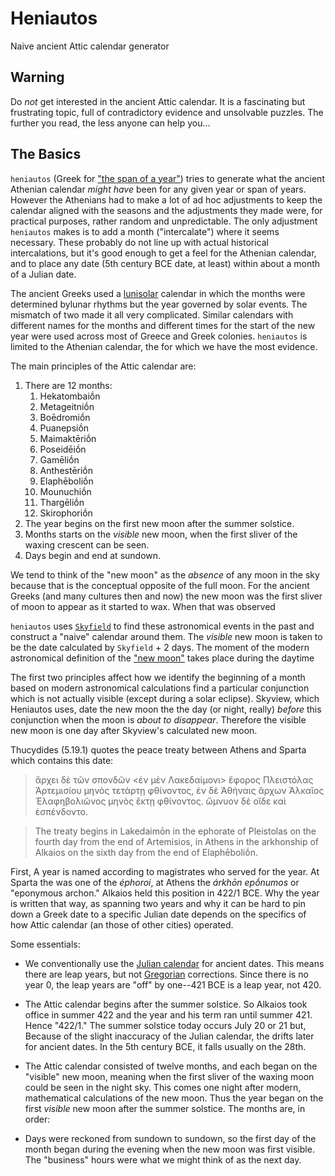 # Heniautos

Naive ancient Attic calendar generator

## Warning

Do _not_ get interested in the ancient Attic calendar. It is a
fascinating but frustrating topic, full of contradictory evidence and
unsolvable puzzles. The further you read, the less anyone can help
you...

## The Basics

`heniautos` (Greek for ["the span of a year"](https://logeion.uchicago.edu/%E1%BC%90%CE%BD%CE%B9%CE%B1%CF%85%CF%84%CF%8C%CF%82)) tries to generate what the ancient Athenian calendar _might have_ been for any given year or span of years. However the Athenians had to make a lot of ad hoc adjustments to keep the calendar aligned with the seasons and the adjustments they made were, for practical purposes, rather random and unpredictable. The only adjustment `heniautos` makes is to add a month ("intercalate") where it seems necessary. These probably do not line up with actual historical intercalations, but it's good enough to get a feel for the Athenian calendar, and to place any date (5th century BCE date, at least) within about a month of a Julian date.

The ancient Greeks used a [lunisolar](https://en.wikipedia.org/wiki/Lunisolar_calendar) calendar in which the months were determined bylunar rhythms but the year governed by solar events. The mismatch of two made it all very complicated. Similar calendars with different names for the months and different times for the start of the new year were used across most of Greece and Greek colonies. `heniautos` is limited to the Athenian calendar, the for which we have the most evidence.

The main principles of the Attic calendar are:

1. There are 12 months:
	1. Hekatombaiṓn
  	1. Metageitniṓn
  	1. Boēdromiṓn
  	1. Puanepsiṓn
  	1. Maimaktēriṓn
  	1. Poseidēiṓn
  	1. Gamēliṓn
  	1. Anthestēriṓn
  	1. Elaphēboliṓn
  	1. Mounuchiṓn
  	1. Thargēliṓn
  	1. Skirophoriṓn 
1. The year begins on the first new moon after the summer solstice.
2. Months starts on the _visible_ new moon, when the first sliver of the waxing crescent can be seen.
3. Days begin and end at sundown.

We tend to think of the "new moon" as the _absence_ of any moon in the sky because that is the conceptual opposite of the full moon. For the ancient Greeks (and many cultures then and now) the new moon was the first sliver of moon to appear as it started to wax. When that was observed 

`heniautos` uses [`Skyfield`](https://rhodesmill.org/skyfield/) to find these astronomical events in the past and construct a "naive" calendar around them. The _visible_ new moon is taken to be the date calculated by `Skyfield` + 2 days. The moment of the modern astronomical definition of the ["new moon"](https://en.wikipedia.org/wiki/New_moon) takes place during the daytime


The first two principles affect how we identify the beginning of a month based on modern astronomical calculations find a particular conjunction which is not actually visible (except during a solar eclipse). Skyview, which Heniautos uses, date the new moon the the day (or night, really) _before_ this conjunction when the moon is _about to disappear_. Therefore the visible new moon is one day after Skyview's calculated new moon.


Thucydides (5.19.1) quotes the peace treaty between Athens and Sparta
which contains this date:

> ἄρχει δὲ τῶν σπονδῶν <ἐν μὲν Λακεδαίμονι> ἔφορος Πλειστόλας
> Ἀρτεμισίου μηνὸς τετάρτῃ φθίνοντος, ἐν δὲ Ἀθήναις ἄρχων Ἀλκαῖος
> Ἐλαφηβολιῶνος μηνὸς ἕκτῃ φθίνοντος. ὤμνυον δὲ οἵδε καὶ ἐσπένδοντο.

> The treaty begins in Lakedaimōn in the ephorate of Pleistolas on the
> fourth day from the end of Artemisios, in Athens in the arkhonship
> of Alkaios on the sixth day from the end of Elaphēboliṓn.

First, A year is named according to magistrates who served for the year. At Sparta the was one of the _éphoroi_, at Athens the _árkhōn epṓnumos_ or "eponymous archon." Alkaios held this position in 422/1 BCE. Why the year is written that way, as spanning two years and why it can be hard to pin down a Greek date to a specific Julian date depends on the specifics of how Attic calendar (an those of other cities) operated.

Some essentials:

* We conventionally use the [Julian
  calendar](https://en.wikipedia.org/wiki/Julian_calendar) for ancient
  dates. This means there are leap years, but not
  [Gregorian](https://en.wikipedia.org/wiki/Gregorian_calendar)
  corrections. Since there is no year 0, the leap years are "off" by
  one--421 BCE is a leap year, not 420.
* The Attic calendar begins after the summer solstice. So Alkaios took
  office in summer 422 and the year and his term ran until
  summer 421. Hence "422/1." The summer solstice today occurs July 20
  or 21 but, Because of the slight inaccuracy of the Julian calendar,
  the drifts later for ancient dates. In the 5th century BCE, it falls
  usually on the 28th.
* The Attic calendar consisted of twelve months, and each began on the
  "visible" new moon, meaning when the first sliver of the waxing moon
  could be seen in the night sky. This comes one night after modern,
  mathematical calculations of the new moon. Thus the year began on
  the first _visible_ new moon after the summer solstice. The months
  are, in order:
  
* Days were reckoned from sundown to sundown, so the first day of the
  month began during the evening when the new moon was first
  visible. The "business" hours were what we might think of as the
  next day.


